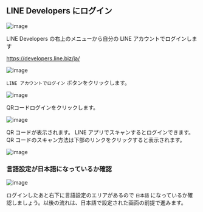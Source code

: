 ## LINE Developers にログイン

![image](https://i.gyazo.com/4bb4c0bffb3c961ea749ec833e2e826b.jpg)

LINE Developers の右上のメニューから自分の LINE アカウントでログインします

https://developers.line.biz/ja/

![image](https://i.gyazo.com/415c9566b4b1d2e51b17f55f59345701.png)

`LINE アカウントでログイン` ボタンをクリックします。

![image](https://i.gyazo.com/5efe71ed2c45acc347a40b34340880f5.png)

QRコードログインをクリックします。

![image](https://i.gyazo.com/a6834bc86db3d0f024a0cb5886664883.png)

QR コードが表示されます。 LINE アプリでスキャンするとログインできます。QR コードのスキャン方法は下部のリンクをクリックすると表示されます。

![image](https://i.gyazo.com/e3856b10d3a1b933f284f7f81f3fac64.png)

### 言語設定が日本語になっているか確認

![image](https://i.gyazo.com/8391997e7db3ce012a4e4f3010085805.png)

ログインしたあと右下に言語設定のエリアがあるので `日本語` になっているか確認しましょう。以後の流れは、日本語で設定された画面の前提で進みます。

